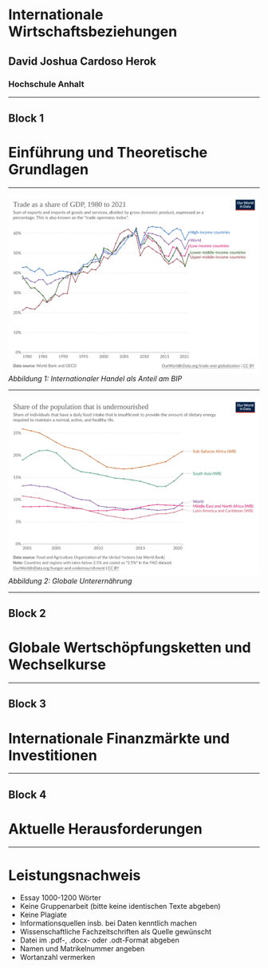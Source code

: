 # Internationale Wirtschaftsbeziehungen
## David Joshua Cardoso Herok
### Hochschule Anhalt

---

## Block 1
# Einführung und Theoretische Grundlagen

---

![Handel als Anteil am BIP](images/trade-as-share-of-gdp.svg)
*Abbildung 1: Internationaler Handel als Anteil am BIP*

---

![Globale Unterernährung](images/prevalence-of-undernourishment.svg)
*Abbildung 2: Globale Unterernährung*

---

## Block 2
# Globale Wertschöpfungsketten und Wechselkurse

---

## Block 3
# Internationale Finanzmärkte und Investitionen

---

## Block 4
# Aktuelle Herausforderungen

---

# Leistungsnachweis

- Essay 1000-1200 Wörter
- Keine Gruppenarbeit (bitte keine identischen Texte abgeben)
- Keine Plagiate
- Informationsquellen insb. bei Daten kenntlich machen
- Wissenschaftliche Fachzeitschriften als Quelle gewünscht
- Datei im .pdf-, .docx- oder .odt-Format abgeben
- Namen und Matrikelnummer angeben
- Wortanzahl vermerken
